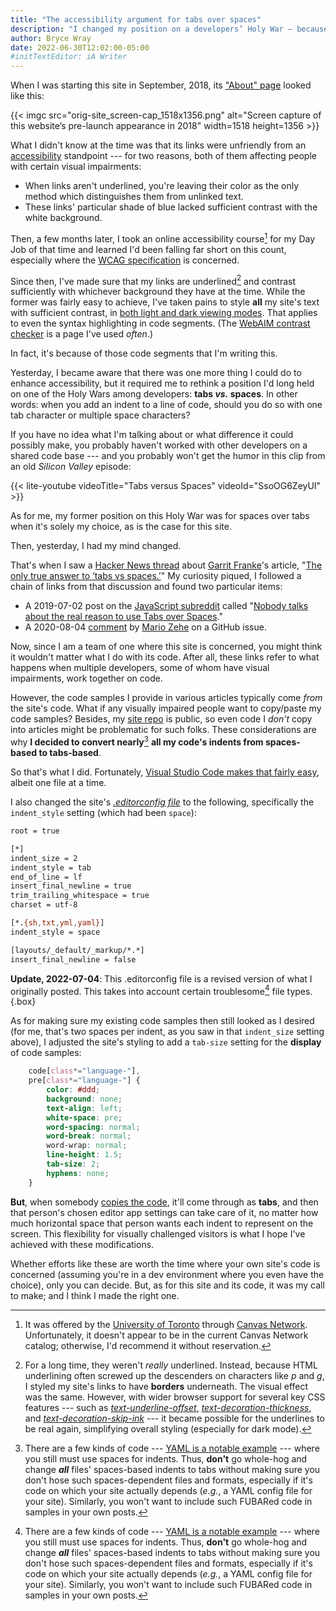 ```yaml
---
title: "The accessibility argument for tabs over spaces"
description: "I changed my position on a developers’ Holy War — because it was the right thing to do."
author: Bryce Wray
date: 2022-06-30T12:02:00-05:00
#initTextEditor: iA Writer
---
```


When I was starting this site in September, 2018, its ["About" page](/about/) looked like this:

{{< imgc src="orig-site_screen-cap_1518x1356.png" alt="Screen capture of this website’s pre-launch appearance in 2018" width=1518 height=1356 >}}

What I didn't know at the time was that its links were unfriendly from an [accessibility](https://webaim.org/intro/) standpoint --- for two reasons, both of them affecting people with certain visual impairments:

- When links aren't underlined, you're leaving their color as the only method which distinguishes them from unlinked text.
- These links' particular shade of blue lacked sufficient contrast with the white background.

Then, a few months later, I took an online accessibility course[^UofTor] for my Day Job of that time and learned I'd been falling far short on this count, especially where the [WCAG specification](https://webaim.org/standards/wcag/) is concerned.

[^UofTor]: It was offered by the [University of Toronto](https://www.utoronto.ca/) through [Canvas Network](https://www.canvas.net). Unfortunately, it doesn't appear to be in the current Canvas Network catalog; otherwise, I'd recommend it without reservation.

Since then, I've made sure that my links are underlined[^borders] and contrast sufficiently with whichever background they have at the time. While the former was fairly easy to achieve, I've taken pains to style **all** my site's text with sufficient contrast, in [both light and dark viewing modes](/posts/2019/09/thinking-dark-thoughts/). That applies to even the syntax highlighting in code segments. (The [WebAIM contrast checker](https://webaim.org/resources/contrastchecker/) is a page I've used *often*.)

[^borders]: For a long time, they weren't *really* underlined. Instead, because HTML underlining often screwed up the descenders on characters like *p* and *g*, I styled my site's links to have **borders** underneath. The visual effect was the same. However, with wider browser support for several key CSS features --- such as *[text-underline-offset](https://developer.mozilla.org/en-US/docs/Web/CSS/text-underline-offset)*, *[text-decoration-thickness](https://developer.mozilla.org/en-US/docs/Web/CSS/text-decoration-thickness)*, and *[text-decoration-skip-ink](https://developer.mozilla.org/en-US/docs/Web/CSS/text-decoration-skip-ink)* --- it became possible for the underlines to be real again, simplifying overall styling (especially for dark mode).

In fact, it's because of those code segments that I'm writing this.

Yesterday, I became aware that there was one more thing I could do to enhance accessibility, but it required me to rethink a position I'd long held on one of the Holy Wars among developers: **tabs *vs.* spaces**. In other words: when you add an indent to a line of code, should you do so with one tab character or multiple space characters?

If you have no idea what I'm talking about or what difference it could possibly make, you probably haven't worked with other developers on a shared code base --- and you probably won't get the humor in this clip from an old *Silicon Valley* episode:

{{< lite-youtube videoTitle="Tabs versus Spaces" videoId="SsoOG6ZeyUI" >}}

As for me, my former position on this Holy War was for spaces over tabs when it's solely my choice, as is the case for this site.

Then, yesterday, I had my mind changed.

That's when I saw a [Hacker News thread](https://news.ycombinator.com/item?id=31924495) about [Garrit Franke](https://github.com/garritfra)'s article, "[The only true answer to ‘tabs vs spaces.’](https://garrit.xyz/posts/2022-06-29-the-only-true-answer-to-tabs-vs-spaces)" My curiosity piqued, I followed a chain of links from that discussion and found two particular items:

- A <span class="nobrk">2019-07-02</span> post on the [JavaScript subreddit](https://www.reddit.com/r/javascript) called "[Nobody talks about the real reason to use Tabs over Spaces](https://www.reddit.com/r/javascript/comments/c8drjo/nobody_talks_about_the_real_reason_to_use_tabs/)."
- A <span class="nobrk">2020-08-04</span> [comment](https://github.com/prettier/prettier/issues/7475#issuecomment-668544890) by [Mario Zehe](https://github.com/MarcoZehe) on a GitHub issue.

Now, since I am a team of one where this site is concerned, you might think it wouldn't matter what I do with its code. After all, these links refer to what happens when multiple developers, some of whom have visual impairments, work together on code.

However, the code samples I provide in various articles typically come *from* the site's code. What if any visually impaired people want to copy/paste my code samples? Besides, my [site repo](https://github.com/brycewray/hugo_site) is public, so even code I *don't* copy into articles might be problematic for such folks. These considerations are why **I decided to convert nearly**[^beCareful] **all my code's indents from spaces-based to tabs-based**.

[^beCareful]: There are a few kinds of code --- [YAML is a notable example](https://stackoverflow.com/questions/19975954/a-yaml-file-cannot-contain-tabs-as-indentation) --- where you still must use spaces for indents. Thus, **don't** go whole-hog and change ***all*** files' spaces-based indents to tabs without making sure you don't hose such spaces-dependent files and formats, especially if it's code on which your site actually depends (*e.g.*, a YAML config file for your site). Similarly, you won't want to include such FUBARed code in samples in your own posts.

So that's what I did. Fortunately, [Visual Studio Code makes that fairly easy](https://stackoverflow.com/questions/36814642/visual-studio-code-convert-spaces-to-tabs), albeit one file at a time.

I also changed the site's *[.editorconfig file](https://editorconfig.org/)* to the following, specifically the `indent_style` setting (which had been `space`):

```bash
root = true

[*]
indent_size = 2
indent_style = tab
end_of_line = lf
insert_final_newline = true
trim_trailing_whitespace = true
charset = utf-8

[*.{sh,txt,yml,yaml}]
indent_style = space

[layouts/_default/_markup/*.*]
insert_final_newline = false

```

**Update, 2022-07-04**: This .editorconfig file is a revised version of what I originally posted. This takes into account certain troublesome[^beCareful] file types.
{.box}

As for making sure my existing code samples then still looked as I desired (for me, that's two spaces per indent, as you saw in that `indent_size` setting above), I adjusted the site's styling to add a `tab-size` setting for the **display** of code samples:

```css
	code[class*="language-"],
	pre[class*="language-"] {
		color: #ddd;
		background: none;
		text-align: left;
		white-space: pre;
		word-spacing: normal;
		word-break: normal;
		word-wrap: normal;
		line-height: 1.5;
		tab-size: 2;
		hyphens: none;
	}
```

**But**, when somebody [copies the code](/posts/2022/05/gems-in-rough-18/#code-for-copying-code), it'll come through as **tabs**, and then that person's chosen editor app settings can take care of it, no matter how much horizontal space that person wants each indent to represent on the screen. This flexibility for visually challenged visitors is what I hope I've achieved with these modifications.

Whether efforts like these are worth the time where your own site's code is concerned (assuming you're in a dev environment where you even have the choice), only you can decide. But, as for this site and its code, it was my call to make; and I think I made the right one.
